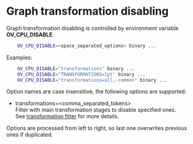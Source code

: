 # Graph transformation disabling

Graph transformation disabling is controlled by environment variable **OV_CPU_DISABLE**:
```sh
    OV_CPU_DISABLE=<space_separated_options> binary ...
```

Examples:
```sh
    OV_CPU_DISABLE="transformations" binary ...
    OV_CPU_DISABLE="TRANSFORMATIONS=lpt" binary ...
    OV_CPU_DISABLE="transformations=all,-common" binary ...
```

Option names are case insensitive, the following options are supported:
* transformations=<comma_separated_tokens>\
Filter with main transformation stages to disable specified ones.\
See [transformation filter](debug_caps_filters.md#transformation-filter) for more details.

Options are processed from left to right, so last one overwrites previous ones if duplicated.
